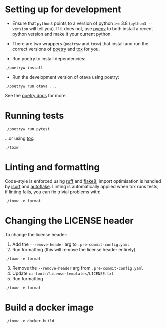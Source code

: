 <!--
 Licensed to the Apache Software Foundation (ASF) under one
 or more contributor license agreements.  See the NOTICE file
 distributed with this work for additional information
 regarding copyright ownership.  The ASF licenses this file
 to you under the Apache License, Version 2.0 (the
 "License"); you may not use this file except in compliance
 with the License.  You may obtain a copy of the License at

   http://www.apache.org/licenses/LICENSE-2.0

 Unless required by applicable law or agreed to in writing,
 software distributed under the License is distributed on an
 "AS IS" BASIS, WITHOUT WARRANTIES OR CONDITIONS OF ANY
 KIND, either express or implied.  See the License for the
 specific language governing permissions and limitations
 under the License.
 -->

# Setting up for development

* Ensure that `python3` points to a version of python >= 3.8 (`python3 --version` will tell you).  If it does not, use [pyenv](https://github.com/pyenv/pyenv) to both install a recent python version and make it your current python.

* There are two wrappers (`poetryw` and `toxw`) that install and run the correct versions of [poetry](https://python-poetry.org) and [tox](https://tox.wiki) for you.

* Run poetry to install dependencies:

```
./poetryw install
```

* Run the development version of otava using poetry:

```
./poetryw run otava ...
```

See the [poetry docs](https://python-poetry.org/docs) for more.

# Running tests

```
./poetryw run pytest
```

...or using [tox](https://tox.readthedocs.io/):

```
./toxw
```

# Linting and formatting

Code-style is enforced using [ruff](https://docs.astral.sh/ruff/) and [flake8](https://flake8.pycqa.org/); import optimisation is handled by [isort](https://pycqa.github.io/isort/) and [autoflake](https://pypi.org/project/autoflake/).  Linting is automatically applied when tox runs tests; if linting fails, you can fix trivial problems with:

```
./toxw -e format
```

# Changing the LICENSE header

To change the license header:
1. Add the `--remove-header` arg to `.pre-commit-config.yaml`
2. Run formatting (this will remove the license header entirely)
```
./toxw -e format
```
3. Remove the `--remove-header` arg from `.pre-commit-config.yaml`
4. Update `ci-tools/license-templates/LICENSE.txt`
5. Run formatting
```
./toxw -e format
```

# Build a docker image

```
./toxw -e docker-build
```
